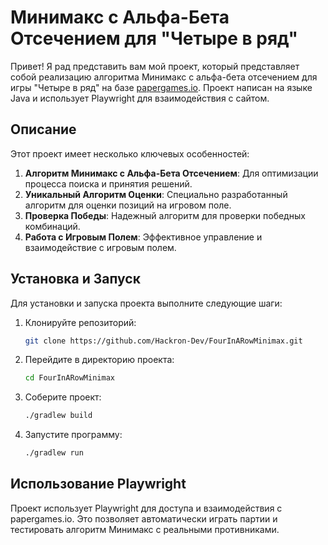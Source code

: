 # Минимакс с Альфа-Бета Отсечением для "Четыре в ряд"

Привет! Я рад представить вам мой проект, который представляет собой реализацию алгоритма Минимакс с альфа-бета отсечением для игры "Четыре в ряд" на базе [papergames.io](https://papergames.io). Проект написан на языке Java и использует Playwright для взаимодействия с сайтом.

## Описание

Этот проект имеет несколько ключевых особенностей:

1. **Алгоритм Минимакс с Альфа-Бета Отсечением**: Для оптимизации процесса поиска и принятия решений.
2. **Уникальный Алгоритм Оценки**: Специально разработанный алгоритм для оценки позиций на игровом поле.
3. **Проверка Победы**: Надежный алгоритм для проверки победных комбинаций.
4. **Работа с Игровым Полем**: Эффективное управление и взаимодействие с игровым полем.

## Установка и Запуск

Для установки и запуска проекта выполните следующие шаги:

1. Клонируйте репозиторий:
    ```sh
    git clone https://github.com/Hackron-Dev/FourInARowMinimax.git
    ```
2. Перейдите в директорию проекта:
    ```sh
    cd FourInARowMinimax
    ```
3. Соберите проект:
    ```sh
    ./gradlew build
    ```
4. Запустите программу:
    ```sh
    ./gradlew run
    ```

## Использование Playwright

Проект использует Playwright для доступа и взаимодействия с papergames.io. Это позволяет автоматически играть партии и тестировать алгоритм Минимакс с реальными противниками.
